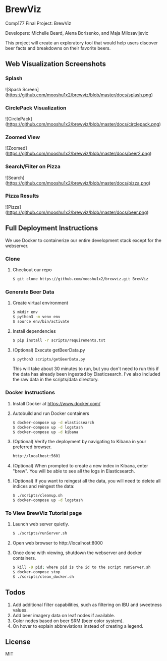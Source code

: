 # BrewViz 

Comp177 Final Project: BrewViz

Developers: Michelle Beard, Alena Borisenko, and Maja Milosavljevic

This project will create an exploratory tool that would help users discover beer facts and breakdowns on their favorite beers.

## Web Visualization Screenshots

### Splash
![Spash Screen]
(https://github.com/mooshu1x2/brewviz/blob/master/docs/splash.png)

### CirclePack Visualization 
![CirclePack]
(https://github.com/mooshu1x2/brewviz/blob/master/docs/circlepack.png)

### Zoomed View
![Zoomed]
(https://github.com/mooshu1x2/brewviz/blob/master/docs/beer2.png)

### Search/Filter on Pizza
![Search]
(https://github.com/mooshu1x2/brewviz/blob/master/docs/pizza.png)

### Pizza Results
![Pizza]
(https://github.com/mooshu1x2/brewviz/blob/master/docs/beer.png)

## Full Deployment Instructions
We use Docker to containerize our entire development stack except for the webserver. 

### Clone

1. Checkout our repo
    ```sh
    $ git clone https://github.com/mooshu1x2/brewviz.git BrewViz
    
    ```
    
### Generate Beer Data

1. Create virtual environment
    ```sh
    $ mkdir env
    $ python3 -m venv env 
    $ source env/bin/activate
    ```

2. Install dependencies
    
    ```sh
    $ pip install -r scripts/requirements.txt
    ```

3. (Optional) Execute getBeerData.py

    ```sh
    $ python3 scripts/getBeerData.py
    ```
    
    This will take about 30 minutes to run, but you don't need to run
    this if the data has already been ingested by Elasticsearch. I've
    also included the raw data in the scripts/data directory.
    
### Docker Instructions

1. Install Docker at https://www.docker.com/

2. Autobuild and run Docker containers
    ```sh
    $ docker-compose up -d elasticsearch 
    $ docker-compose up -d logstash
    $ docker-compose up -d kibana
    ```
    
3. (Optional) Verify the deployment by navigating to Kibana in your preferred browser.
    ```sh
    http://localhost:5601
    ```

4. (Optional) When prompted to create a new index in Kibana, enter "brew". You will be able to see all the logs in Elasticsearch.
    
5. (Optional) If you want to reingest all the data, you will need to delete all indices and reingest the data:
    ```sh
    $ ./scripts/cleanup.sh
    $ docker-compose up -d logstash
    ```

### To View BrewViz Tutorial page
1. Launch web server quietly.

    ```sh
    $ ./scripts/runServer.sh
    ```

2. Open web browser to http://localhost:8000

3. Once done with viewing, shutdown the webserver and docker containers.
    ```sh
    $ kill -9 pid; where pid is the id to the script runServer.sh
    $ docker-compose stop
    $ ./scripts/clean_docker.sh
    ```

## Todos
1. Add additional filter capabilities, such as filtering on IBU and sweetness values.
2. Add beer imagery data on leaf nodes if available.
3. Color nodes based on beer SRM (beer color system).
4. On hover to explain abbreviations instead of creating a legend.

License
----

MIT
